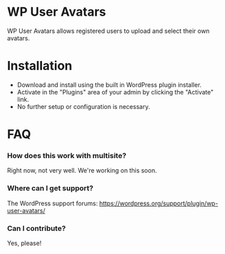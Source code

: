 # WP User Avatars

WP User Avatars allows registered users to upload and select their own avatars.

# Installation

* Download and install using the built in WordPress plugin installer.
* Activate in the "Plugins" area of your admin by clicking the "Activate" link.
* No further setup or configuration is necessary.

# FAQ

### How does this work with multisite?

Right now, not very well. We're working on this soon.

### Where can I get support?

The WordPress support forums: https://wordpress.org/support/plugin/wp-user-avatars/

### Can I contribute?

Yes, please!
